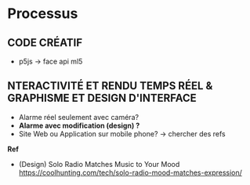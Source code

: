 # Processus

## CODE CRÉATIF
- p5js → face api ml5

## NTERACTIVITÉ ET RENDU TEMPS RÉEL & GRAPHISME ET DESIGN D'INTERFACE
- Alarme réel seulement avec caméra? 
- **Alarme avec modification (design) ?**
- Site Web ou Application sur mobile phone? 
→ chercher des refs

**Ref**
- (Design) Solo Radio Matches Music to Your Mood https://coolhunting.com/tech/solo-radio-mood-matches-expression/ 